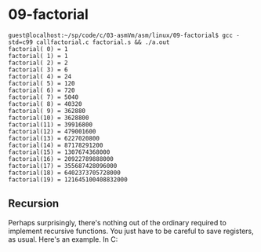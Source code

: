 # 09-factorial

```
guest@localhost:~/sp/code/c/03-asmVm/asm/linux/09-factorial$ gcc -std=c99 callfactorial.c factorial.s && ./a.out
factorial( 0) = 1
factorial( 1) = 1
factorial( 2) = 2
factorial( 3) = 6
factorial( 4) = 24
factorial( 5) = 120
factorial( 6) = 720
factorial( 7) = 5040
factorial( 8) = 40320
factorial( 9) = 362880
factorial(10) = 3628800
factorial(11) = 39916800
factorial(12) = 479001600
factorial(13) = 6227020800
factorial(14) = 87178291200
factorial(15) = 1307674368000
factorial(16) = 20922789888000
factorial(17) = 355687428096000
factorial(18) = 6402373705728000
factorial(19) = 121645100408832000

```

## Recursion

Perhaps surprisingly, there's nothing out of the ordinary required to implement recursive functions. You just have to be careful to save registers, as usual. Here's an example. In C: